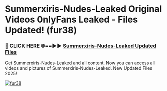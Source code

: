 # Summerxiris-Nudes-Leaked Original Videos 0nlyFans Leaked - Files Updated! (fur38)

<h3>🔴 CLICK HERE 🌐==►► <a href="https://tinyurl.com/4mcuefdz" rel="nofollow">Summerxiris-Nudes-Leaked Updated Files</a></h3>

Get Summerxiris-Nudes-Leaked and all content. Now you can access all videos and pictures of Summerxiris-Nudes-Leaked. New Updated Files 2025!

[![fur38](https://i.imgur.com/StAQSOY.gif)](https://tinyurl.com/4mcuefdz)
